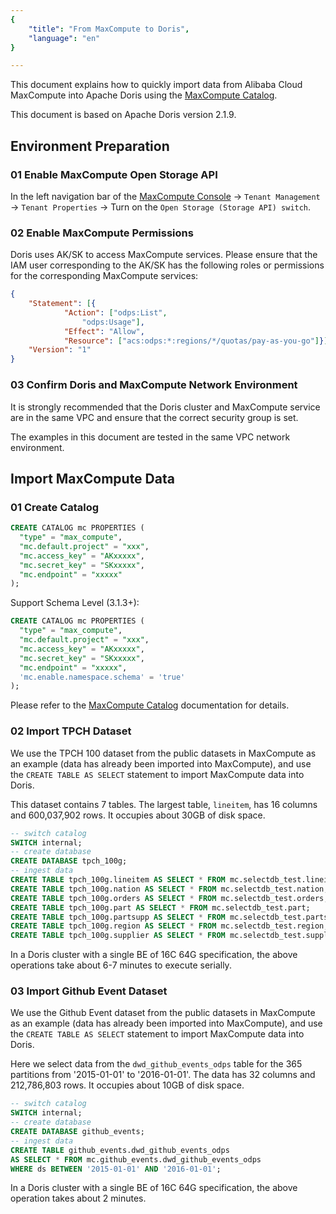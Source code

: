 ```yaml
---
{
    "title": "From MaxCompute to Doris",
    "language": "en"
}

---
```


This document explains how to quickly import data from Alibaba Cloud MaxCompute into Apache Doris using the [MaxCompute Catalog](../catalogs/maxcompute-catalog.md).

This document is based on Apache Doris version 2.1.9.

## Environment Preparation

### 01 Enable MaxCompute Open Storage API

In the left navigation bar of the [MaxCompute Console](https://maxcompute.console.aliyun.com/) -> `Tenant Management` -> `Tenant Properties` -> Turn on the `Open Storage (Storage API) switch`.

### 02 Enable MaxCompute Permissions

Doris uses AK/SK to access MaxCompute services. Please ensure that the IAM user corresponding to the AK/SK has the following roles or permissions for the corresponding MaxCompute services:

```json
{
    "Statement": [{
            "Action": ["odps:List",
                "odps:Usage"],
            "Effect": "Allow",
            "Resource": ["acs:odps:*:regions/*/quotas/pay-as-you-go"]}],
    "Version": "1"
}
```

### 03 Confirm Doris and MaxCompute Network Environment

It is strongly recommended that the Doris cluster and MaxCompute service are in the same VPC and ensure that the correct security group is set.

The examples in this document are tested in the same VPC network environment.

## Import MaxCompute Data

### 01 Create Catalog

```sql
CREATE CATALOG mc PROPERTIES (
  "type" = "max_compute",
  "mc.default.project" = "xxx",
  "mc.access_key" = "AKxxxxx",
  "mc.secret_key" = "SKxxxxx",
  "mc.endpoint" = "xxxxx"
);
```

Support Schema Level (3.1.3+):

```sql
CREATE CATALOG mc PROPERTIES (
  "type" = "max_compute",
  "mc.default.project" = "xxx",
  "mc.access_key" = "AKxxxxx",
  "mc.secret_key" = "SKxxxxx",
  "mc.endpoint" = "xxxxx",
  'mc.enable.namespace.schema' = 'true'
);
```

Please refer to the [MaxCompute Catalog](../catalogs/maxcompute-catalog.md) documentation for details.

### 02 Import TPCH Dataset

We use the TPCH 100 dataset from the public datasets in MaxCompute as an example (data has already been imported into MaxCompute), and use the `CREATE TABLE AS SELECT` statement to import MaxCompute data into Doris.

This dataset contains 7 tables. The largest table, `lineitem`, has 16 columns and 600,037,902 rows. It occupies about 30GB of disk space.

```sql
-- switch catalog
SWITCH internal;
-- create database
CREATE DATABASE tpch_100g;
-- ingest data
CREATE TABLE tpch_100g.lineitem AS SELECT * FROM mc.selectdb_test.lineitem;
CREATE TABLE tpch_100g.nation AS SELECT * FROM mc.selectdb_test.nation;
CREATE TABLE tpch_100g.orders AS SELECT * FROM mc.selectdb_test.orders;
CREATE TABLE tpch_100g.part AS SELECT * FROM mc.selectdb_test.part;
CREATE TABLE tpch_100g.partsupp AS SELECT * FROM mc.selectdb_test.partsupp;
CREATE TABLE tpch_100g.region AS SELECT * FROM mc.selectdb_test.region;
CREATE TABLE tpch_100g.supplier AS SELECT * FROM mc.selectdb_test.supplier;
```

In a Doris cluster with a single BE of 16C 64G specification, the above operations take about 6-7 minutes to execute serially.

### 03 Import Github Event Dataset

We use the Github Event dataset from the public datasets in MaxCompute as an example (data has already been imported into MaxCompute), and use the `CREATE TABLE AS SELECT` statement to import MaxCompute data into Doris.

Here we select data from the `dwd_github_events_odps` table for the 365 partitions from '2015-01-01' to '2016-01-01'. The data has 32 columns and 212,786,803 rows. It occupies about 10GB of disk space.

```sql
-- switch catalog
SWITCH internal;
-- create database
CREATE DATABASE github_events;
-- ingest data
CREATE TABLE github_events.dwd_github_events_odps
AS SELECT * FROM mc.github_events.dwd_github_events_odps
WHERE ds BETWEEN '2015-01-01' AND '2016-01-01';
```

In a Doris cluster with a single BE of 16C 64G specification, the above operation takes about 2 minutes.